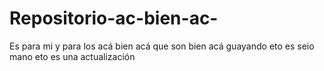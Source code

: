 # Repositorio-ac-bien-ac-
Es para mi y para los acá bien acá que son bien acá 
guayando eto es seio mano eto es una actualización 
